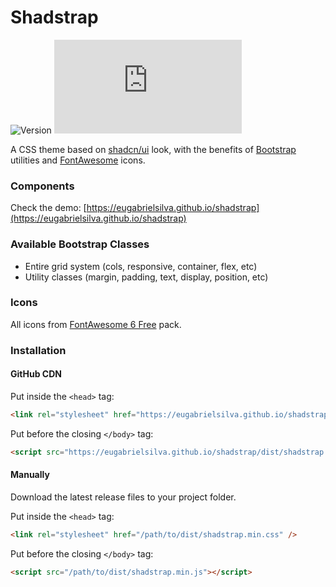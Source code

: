 # Shadstrap

![Version](https://img.shields.io/github/package-json/v/eugabrielsilva/shadstrap?style=for-the-badge&color=blue)
![Size](https://img.shields.io/github/size/eugabrielsilva/shadstrap/dist%2Fshadstrap.min.css?style=for-the-badge&color=green)

A CSS theme based on [shadcn/ui](https://github.com/shadcn-ui/ui) look, with the benefits of [Bootstrap](https://github.com/twbs/bootstrap) utilities and [FontAwesome](https://github.com/FortAwesome/Font-Awesome) icons.

### Components

Check the demo: [https://eugabrielsilva.github.io/shadstrap](https://eugabrielsilva.github.io/shadstrap)

### Available Bootstrap Classes

- Entire grid system (cols, responsive, container, flex, etc)
- Utility classes (margin, padding, text, display, position, etc)

### Icons

All icons from [FontAwesome 6 Free](https://fontawesome.com/v6/search?ic=free) pack.

### Installation

#### GitHub CDN

Put inside the `<head>` tag:

```html
<link rel="stylesheet" href="https://eugabrielsilva.github.io/shadstrap/dist/shadstrap.min.css">
```

Put before the closing `</body>` tag:

```html
<script src="https://eugabrielsilva.github.io/shadstrap/dist/shadstrap.min.js"></script>
```

#### Manually

Download the latest release files to your project folder.

Put inside the `<head>` tag:

```html
<link rel="stylesheet" href="/path/to/dist/shadstrap.min.css" />
```

Put before the closing `</body>` tag:

```html
<script src="/path/to/dist/shadstrap.min.js"></script>
```
